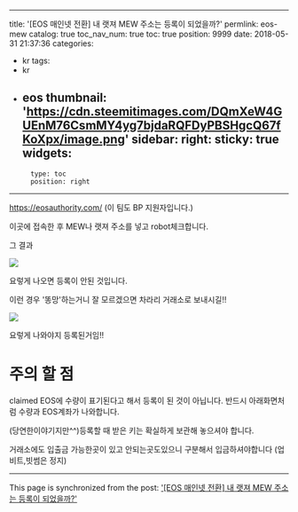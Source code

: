 
---
title: '[EOS 매인넷 전환] 내 랫져 MEW 주소는 등록이 되었을까?'
permlink: eos-mew
catalog: true
toc_nav_num: true
toc: true
position: 9999
date: 2018-05-31 21:37:36
categories:
- kr
tags:
- kr
- eos
thumbnail: 'https://cdn.steemitimages.com/DQmXeW4GUEnM76CsmMY4yg7bjdaRQFDyPBSHgcQ67fKoXpx/image.png'
sidebar:
    right:
        sticky: true
widgets:
    -
        type: toc
        position: right
---


https://eosauthority.com/
(이 팀도 BP 지원자입니다.)

이곳에 접속한 후 MEW나 랫져 주소를 넣고  robot체크합니다.

그 결과

![](https://cdn.steemitimages.com/DQmXeW4GUEnM76CsmMY4yg7bjdaRQFDyPBSHgcQ67fKoXpx/image.png)

요렇게 나오면 등록이 안된 것입니다.

이런 경우 '똥망'하는거니 잘 모르겠으면 차라리 거래소로 보내시길!!

![](https://cdn.steemitimages.com/DQmUJxo9szpt3JR2dWiw7CbvB7b9k9Kxi4tk7s1Ag84DMWC/image.png)

요렇게 나와야지 등록된거임!!


# 주의 할 점

claimed EOS에 수량이 표기된다고 해서 등록이 된 것이 아닙니다. 
반드시 아래화면처럼 수량과 EOS계좌가 나와합니다.

(당연한이야기지만^^)등록할 때 받은 키는 확실하게 보관해 놓으셔야 합니다.

거래소에도 입출금 가능한곳이 있고 안되는곳도있으니 구분해서 입금하셔야합니다
(업비트,빗썸은 정지)

- - -

This page is synchronized from the post: ['[EOS 매인넷 전환] 내 랫져 MEW 주소는 등록이 되었을까?'](https://steemit.com/@virus707/eos-mew)
